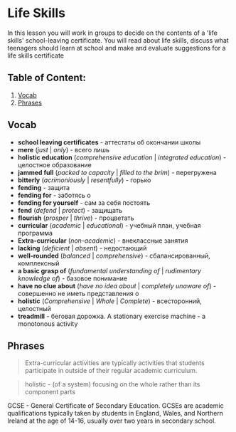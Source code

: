 # Life Skills

In this lesson you will work in groups to decide on the contents of a 'life skills' school-leaving certificate. You will read about life skills, discuss what teenagers should learn at school and make and evaluate suggestions for a life skills certificate

## Table of Content:

1. [Vocab](#Vocab)
2. [Phrases](#Phrases)

## Vocab

- **school leaving certificates** - аттестаты об окончании школы
- **mere** (*just* | *only*) - всего лишь
- **holistic education** (*comprehensive education* | *integrated education*) - целостное образование
- **jammed full** (*packed to capacity* | *filled to the brim*) - перегружена
- **bitterly** (*acrimoniously* | *resentfully*) - горько
- **fending** - защита
- **fending for** - заботясь о
- **fending for yourself** - сам за себя постоять
- **fend** (*defend* | *protect*) - защищать
- **flourish** (*prosper* | *thrive*) - процветать
- **curricular** (*academic* | *educational*) - учебный план, учебная программа
- **Extra-curricular** (*non-academic*) - внеклассные занятия
- **lacking** (*deficient* | *absent*) - недостающий
- **well-rounded** (*balanced* | *comprehensive*) - сбалансированный, комплексный
- **a basic grasp of** (*fundamental understanding of* | *rudimentary knowledge of*) - базовое понимание
- **have no clue about** (*have no idea about* | *completely unaware of*) - совершенно не иметь представления о
- **holistic** (*Comprehensive* | *Whole* | *Complete*) - всесторонний, целостный
- **treadmill** - беговая дорожка. A stationary exercise machine - a monotonous activity

## Phrases

> Extra-curricular activities are typically activities that students participate in outside of their regular academic curriculum.

> holistic - (of a system) focusing on the whole rather than its component parts


GCSE - General Certificate of Secondary Education. GCSEs are academic qualifications typically taken by students in England, Wales, and Northern Ireland at the age of 14-16, usually over two years in secondary school.



